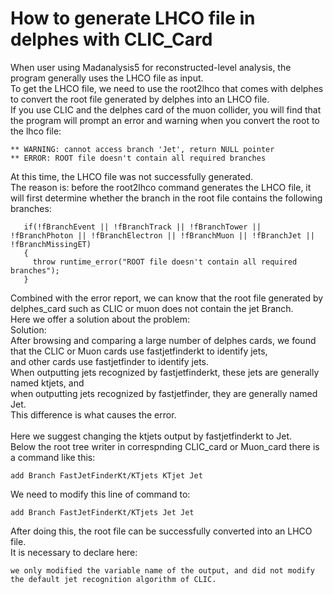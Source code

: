 # How to generate LHCO file in delphes with CLIC_Card

When user using Madanalysis5 for reconstructed-level analysis, the program generally uses the LHCO file as input. </BR>
To get the LHCO file, we need to use the root2lhco that comes with delphes to convert the root file generated by delphes into an LHCO file. </BR>
If you use CLIC and the delphes card of the muon collider, you will find that the program will prompt an error and warning when you convert the root to the lhco file:</BR>
```
** WARNING: cannot access branch 'Jet', return NULL pointer
** ERROR: ROOT file doesn't contain all required branches
```
At this time, the LHCO file was not successfully generated. </BR>
The reason is: before the root2lhco command generates the LHCO file, it will first determine whether the branch in the root file contains the following branches:</BR>
```
   if(!fBranchEvent || !fBranchTrack || !fBranchTower || !fBranchPhoton || !fBranchElectron || !fBranchMuon || !fBranchJet || !fBranchMissingET)
   {
     throw runtime_error("ROOT file doesn't contain all required branches");
   }
```
Combined with the error report, we can know that the root file generated by delphes_card such as CLIC or muon does not contain the jet Branch. </BR>
Here we offer a solution about the problem:</BR>
Solution:</BR>
After browsing and comparing a large number of delphes cards, we found that the CLIC or Muon cards use fastjetfinderkt to identify jets, </BR>
and other cards use fastjetfinder to identify jets. </BR>
When outputting jets recognized by fastjetfinderkt, these jets are generally named ktjets, and </BR>
when outputting jets recognized by fastjetfinder, they are generally named Jet. </BR>
This difference is what causes the error.</BR>
</BR>
Here we suggest changing the ktjets output by fastjetfinderkt to Jet.</BR>
Below the root tree writer in correspnding CLIC_card or Muon_card there is a command like this:</BR>
```
add Branch FastJetFinderKt/KTjets KTjet Jet
```
We need to modify this line of command to: 
```
add Branch FastJetFinderKt/KTjets Jet Jet
```
After doing this, the root file can be successfully converted into an LHCO file.</BR>
It is necessary to declare here: </BR>
```
we only modified the variable name of the output, and did not modify the default jet recognition algorithm of CLIC.
```
